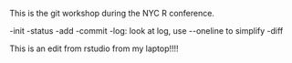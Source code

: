 This is the git workshop during the NYC R  conference.

-init
-status
-add
-commit
-log: look at log, use --oneline to simplify 
-diff

This is an edit from rstudio from my laptop!!!!

